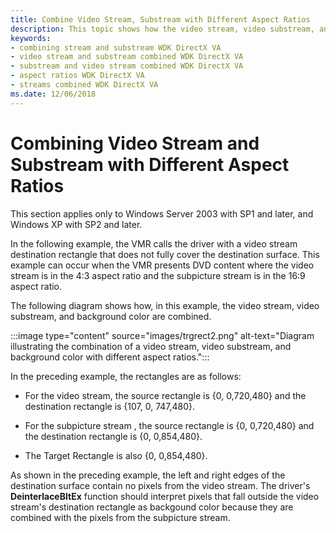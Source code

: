 ```yaml
---
title: Combine Video Stream, Substream with Different Aspect Ratios
description: This topic shows how the video stream, video substream, and background color are combined with different aspect ratios.
keywords:
- combining stream and substream WDK DirectX VA
- video stream and substream combined WDK DirectX VA
- substream and video stream combined WDK DirectX VA
- aspect ratios WDK DirectX VA
- streams combined WDK DirectX VA
ms.date: 12/06/2018
---
```


# Combining Video Stream and Substream with Different Aspect Ratios

This section applies only to Windows Server 2003 with SP1 and later, and Windows XP with SP2 and later.

In the following example, the VMR calls the driver with a video stream destination rectangle that does not fully cover the destination surface. This example can occur when the VMR presents DVD content where the video stream is in the 4:3 aspect ratio and the subpicture stream is in the 16:9 aspect ratio.

The following diagram shows how, in this example, the video stream, video substream, and background color are combined.

:::image type="content" source="images/trgrect2.png" alt-text="Diagram illustrating the combination of a video stream, video substream, and background color with different aspect ratios.":::

In the preceding example, the rectangles are as follows:

- For the video stream, the source rectangle is {0, 0,720,480} and the destination rectangle is {107, 0, 747,480}.

- For the subpicture stream , the source rectangle is {0, 0,720,480} and the destination rectangle is {0, 0,854,480}.

- The Target Rectangle is also {0, 0,854,480}.

As shown in the preceding example, the left and right edges of the destination surface contain no pixels from the video stream. The driver's **DeinterlaceBltEx** function should interpret pixels that fall outside the video stream's destination rectangle as backgound color because they are combined with the pixels from the subpicture stream.
